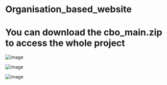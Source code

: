 # Organisation_based_website
# You can download the cbo_main.zip to access the whole project
![image](https://github.com/user-attachments/assets/335e6f0f-1e5b-46e2-991a-7d2b9f9ded27)

![image](https://github.com/user-attachments/assets/31323972-7427-42ac-9110-c53d4daa52ab)

![image](https://github.com/user-attachments/assets/b3d54743-f4c3-4723-9f5d-0b5af4bae44d)






